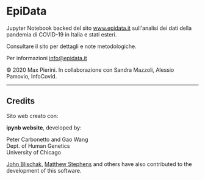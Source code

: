 # EpiData

Jupyter Notebook backed del sito www.epidata.it sull'analisi dei dati della pandemia di COVID-19 in Italia e stati esteri.

Consultare il sito per dettagli e note metodologiche.

Per informazioni info@epidata.it

&copy; 2020 Max Pierini. In collaborazione con Sandra Mazzoli, Alessio Pamovio, InfoCovid.

***

## Credits

Sito web creato con:

**ipynb website**, developed by:

Peter Carbonetto and Gao Wang<br>
Dept. of Human Genetics<br>
University of Chicago<br>

[John Blischak](https://github.com/jdblischak),
[Matthew Stephens](http://stephenslab.uchicago.edu) and others have
also contributed to the development of this software.
